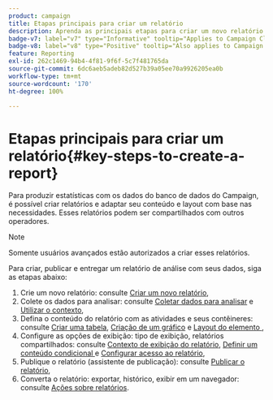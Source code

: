 ```yaml
---
product: campaign
title: Etapas principais para criar um relatório
description: Aprenda as principais etapas para criar um novo relatório
badge-v7: label="v7" type="Informative" tooltip="Applies to Campaign Classic v7"
badge-v8: label="v8" type="Positive" tooltip="Also applies to Campaign v8"
feature: Reporting
exl-id: 262c1469-94b4-4f81-9f6f-5c7f481765da
source-git-commit: 6dc6aeb5adeb82d527b39a05ee70a9926205ea0b
workflow-type: tm+mt
source-wordcount: '170'
ht-degree: 100%

---
```


# Etapas principais para criar um relatório{#key-steps-to-create-a-report}



Para produzir estatísticas com os dados do banco de dados do Campaign, é possível criar relatórios e adaptar seu conteúdo e layout com base nas necessidades. Esses relatórios podem ser compartilhados com outros operadores.

>[!NOTE]
>
>Somente usuários avançados estão autorizados a criar esses relatórios.

Para criar, publicar e entregar um relatório de análise com seus dados, siga as etapas abaixo:

1. Crie um novo relatório: consulte [Criar um novo relatório](../../reporting/using/creating-a-new-report.md),
1. Colete os dados para analisar: consulte [Coletar dados para analisar](../../reporting/using/collecting-data-to-analyze.md) e [Utilizar o contexto](../../reporting/using/using-the-context.md),
1. Defina o conteúdo do relatório com as atividades e seus contêineres: consulte [Criar uma tabela](../../reporting/using/creating-a-table.md), [Criação de um gráfico](../../reporting/using/creating-a-chart.md) e [Layout do elemento ](../../reporting/using/element-layout.md),
1. Configure as opções de exibição: tipo de exibição, relatórios compartilhados: consulte [Contexto de exibição do relatório](../../reporting/using/configuring-access-to-the-report.md#report-display-context), [Definir um conteúdo condicional ](../../reporting/using/defining-a-conditional-content.md)e [Configurar acesso ao relatório](../../reporting/using/configuring-access-to-the-report.md),
1. Publique o relatório (assistente de publicação): consulte [Publicar o relatório](../../reporting/using/configuring-access-to-the-report.md#publishing-the-report),
1. Converta o relatório: exportar, histórico, exibir em um navegador: consulte [Ações sobre relatórios](../../reporting/using/actions-on-reports.md).
